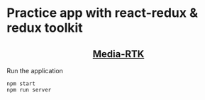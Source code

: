 # Practice app with react-redux & redux toolkit

</div>
<h2 align="center"><a href="">Media-RTK</a></h2>
</div>

<p align="left">Run the application</p>

`npm start` <br />
`npm run server`
